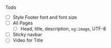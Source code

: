 Todo
- [ ] Style Footer font and font size
- [ ] All Pages
  - [ ] Head, title, description, `og:image`, UTF-8
- [ ] Sticky navbar
- [ ] Video for Title
